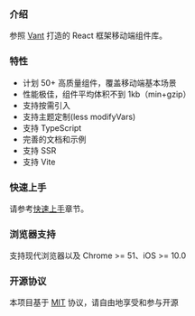 ### 介绍

参照 [Vant](https://vant-contrib.gitee.io/vant) 打造的 React 框架移动端组件库。

### 特性

- 计划 50+ 高质量组件，覆盖移动端基本场景
- 性能极佳，组件平均体积不到 1kb（min+gzip）
- 支持按需引入
- 支持主题定制(less modifyVars)
- 支持 TypeScript
- 完善的文档和示例
- 支持 SSR
- 支持 Vite

### 快速上手

请参考[快速上手](#/zh-CN/quickstart)章节。

### 浏览器支持

支持现代浏览器以及 Chrome >= 51、iOS >= 10.0

### 开源协议

本项目基于 [MIT](https://zh.wikipedia.org/wiki/MIT許可證) 协议，请自由地享受和参与开源
